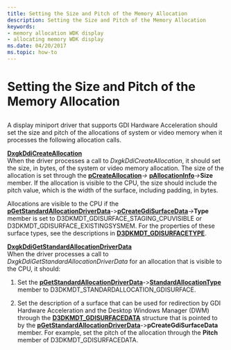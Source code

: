 ```yaml
---
title: Setting the Size and Pitch of the Memory Allocation
description: Setting the Size and Pitch of the Memory Allocation
keywords:
- memory allocation WDK display
- allocating memory WDK display
ms.date: 04/20/2017
ms.topic: how-to
---
```


# Setting the Size and Pitch of the Memory Allocation


## <span id="ddk_introduction_to_command_and_dma_buffers_gg"></span><span id="DDK_INTRODUCTION_TO_COMMAND_AND_DMA_BUFFERS_GG"></span>


A display miniport driver that supports GDI Hardware Acceleration should set the size and pitch of the allocations of system or video memory when it processes the following allocation calls.

<span id="DxgkDdiCreateAllocation"></span><span id="dxgkddicreateallocation"></span><span id="DXGKDDICREATEALLOCATION"></span>[**DxgkDdiCreateAllocation**](/windows-hardware/drivers/ddi/d3dkmddi/nc-d3dkmddi-dxgkddi_createallocation)  
When the driver processes a call to *DxgkDdiCreateAllocation*, it should set the size, in bytes, of the system or video memory allocation. The size of the allocation is set through the [**pCreateAllocation**](/windows-hardware/drivers/ddi/d3dkmddi/ns-d3dkmddi-_dxgkarg_createallocation)*-&gt;* [**pAllocationInfo**](/windows-hardware/drivers/ddi/d3dkmddi/ns-d3dkmddi-_dxgk_allocationinfo)<em>-&gt;</em>**Size** member. If the allocation is visible to the CPU, the size should include the pitch value, which is the width of the surface, including padding, in bytes.

Allocations are visible to the CPU if the [**pGetStandardAllocationDriverData**](/windows-hardware/drivers/ddi/d3dkmddi/ns-d3dkmddi-_dxgkarg_getstandardallocationdriverdata)*-*&gt;[**pCreateGdiSurfaceData**](/windows-hardware/drivers/ddi/d3dkmdt/ns-d3dkmdt-_d3dkmdt_gdisurfacedata)<em>-&gt;</em>**Type** member is set to D3DKMDT\_GDISURFACE\_STAGING\_CPUVISIBLE or D3DKMDT\_GDISURFACE\_EXISTINGSYSMEM. For the properties of these surface types, see the descriptions in [**D3DKMDT\_GDISURFACETYPE**](/windows-hardware/drivers/ddi/d3dkmdt/ne-d3dkmdt-_d3dkmdt_gdisurfacetype).

<span id="DxgkDdiGetStandardAllocationDriverData"></span><span id="dxgkddigetstandardallocationdriverdata"></span><span id="DXGKDDIGETSTANDARDALLOCATIONDRIVERDATA"></span>[**DxgkDdiGetStandardAllocationDriverData**](/windows-hardware/drivers/ddi/d3dkmddi/nc-d3dkmddi-dxgkddi_getstandardallocationdriverdata)  
When the driver processes a call to *DxgkDdiGetStandardAllocationDriverData* for an allocation that is visible to the CPU, it should:

1.  Set the [**pGetStandardAllocationDriverData**](/windows-hardware/drivers/ddi/d3dkmddi/ns-d3dkmddi-_dxgkarg_getstandardallocationdriverdata)*-*&gt;[**StandardAllocationType**](/windows-hardware/drivers/ddi/d3dkmdt/ne-d3dkmdt-_d3dkmdt_standardallocation_type) member to D3DKMDT\_STANDARDALLOCATION\_GDISURFACE.

2.  Set the description of a surface that can be used for redirection by GDI Hardware Acceleration and the Desktop Windows Manager (DWM) through the [**D3DKMDT\_GDISURFACEDATA**](/windows-hardware/drivers/ddi/d3dkmdt/ns-d3dkmdt-_d3dkmdt_gdisurfacedata) structure that is pointed to by the [**pGetStandardAllocationDriverData**](/windows-hardware/drivers/ddi/d3dkmddi/ns-d3dkmddi-_dxgkarg_getstandardallocationdriverdata)*-*&gt;**pCreateGdiSurfaceData** member. For example, set the pitch of the allocation through the **Pitch** member of D3DKMDT\_GDISURFACEDATA.

 


